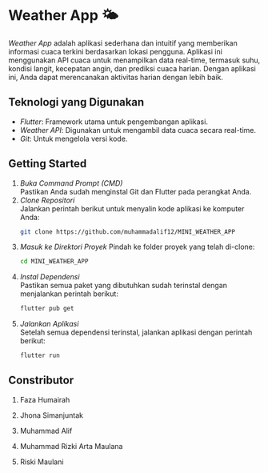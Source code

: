 # Weather App 🌤  

*Weather App* adalah aplikasi sederhana dan intuitif yang memberikan informasi cuaca terkini berdasarkan lokasi pengguna. Aplikasi ini menggunakan API cuaca untuk menampilkan data real-time, termasuk suhu, kondisi langit, kecepatan angin, dan prediksi cuaca harian. Dengan aplikasi ini, Anda dapat merencanakan aktivitas harian dengan lebih baik.  

## Teknologi yang Digunakan  
- *Flutter*: Framework utama untuk pengembangan aplikasi.  
- *Weather API*: Digunakan untuk mengambil data cuaca secara real-time.  
- *Git*: Untuk mengelola versi kode.  


## Getting Started
1. *Buka Command Prompt (CMD)*  
   Pastikan Anda sudah menginstal Git dan Flutter pada perangkat Anda.  
2.  *Clone Repositori*  
   Jalankan perintah berikut untuk menyalin kode aplikasi ke komputer Anda:
    ```bash
    git clone https://github.com/muhammadalif12/MINI_WEATHER_APP
    ```
4. *Masuk ke Direktori Proyek* 
   Pindah ke folder proyek yang telah di-clone:
   ```bash
   cd MINI_WEATHER_APP
   ```
6. *Instal Dependensi*  
   Pastikan semua paket yang dibutuhkan sudah terinstal dengan menjalankan perintah berikut:
   ```bash
   flutter pub get
   ```
8. *Jalankan Aplikasi*  
   Setelah semua dependensi terinstal, jalankan aplikasi dengan perintah berikut:
   ```bash
   flutter run
   ```
## Constributor
   1. Faza Humairah
      
   2. Jhona Simanjuntak
      
   3. Muhammad Alif
      
   4. Muhammad Rizki Arta Maulana
   
   5. Riski Maulani

